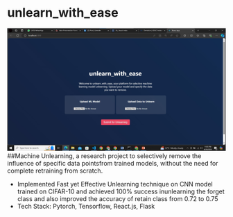 ﻿# unlearn_with_ease

![homepage](unlearn_with_ease.jpg)
##Machine Unlearning, a research project to selectively remove the influence of specific data pointsfrom trained models, without the need for complete retraining from scratch.
- Implemented Fast yet Effective Unlearning technique on CNN model trained on CIFAR-10 and achieved 100% success inunlearning the forget class and also improved the accuracy of retain class from 0.72 to 0.75
- Tech Stack: Pytorch, Tensorflow, React.js, Flask
